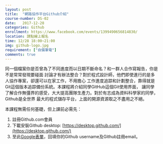 ```yaml
---
layout: post  
title:  "網路協作平台Github介紹"  
course-number: DS-02  
date:   2017-12-28  
categories: Github  
enrollment: https://www.facebook.com/events/1399490656814830/  
location: 請點線上報名  
time: 12/28 18:00~21:00  
img: github-logo.jpg  
requirement: ["自備筆電"]  
comments: true  
---
```

同一個檔案你是否曾為了不同進度而以日期不斷命名？和一群人合作寫報告，你是不是常常發現要碰面
討論才有辦法整合？對於程式設計師，他們即使進行的是多人協作專案，卻還可以在家工作，不用擔心
工作進度追踪和計劃整合，靠得就是Git這個版本追踪備份系統。本課程將介紹同學GitHub這個Git使用界面，
讓同學了解合作無彊界的感受，大大提高團隊生產力。對於有志成為資料科學家的同學，Github是全世界
最大的程式儲存平台，上面的開源資源取之不盡用之不絕。

本課程無需任何基礎，但上課前必需先：  
1. 註冊Github.com會員  
2. 下載安裝Github desktop: [https://desktop.github.com/](https://desktop.github.com/)   
3. 至此[Google表單](https://goo.gl/forms/AzOmDKih7NTuNKUG3)，回填你的Github username及Github註冊email。  
